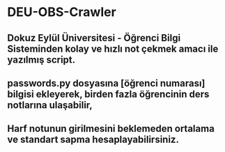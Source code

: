 # DEU-OBS-Crawler

## Dokuz Eylül Üniversitesi - Öğrenci Bilgi Sisteminden kolay ve hızlı not çekmek amacı ile yazılmış script.
## passwords.py dosyasına [öğrenci numarası] bilgisi ekleyerek, birden fazla öğrencinin ders notlarına ulaşabilir,
## Harf notunun girilmesini beklemeden ortalama ve standart sapma hesaplayabilirsiniz.

